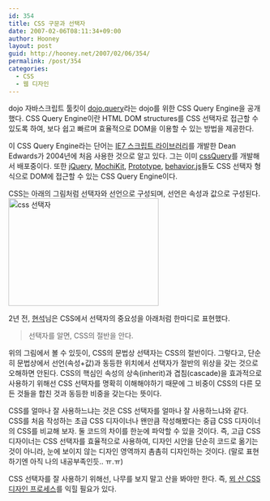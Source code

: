 ```yaml
---
id: 354
title: CSS 구문과 선택자
date: 2007-02-06T08:11:34+09:00
author: Hooney
layout: post
guid: http://hooney.net/2007/02/06/354/
permalink: /post/354
categories:
  - CSS
  - 웹 디자인
---
```

dojo 자바스크립트 툴킷이 [dojo.query](http://blog.dojotoolkit.org/2007/02/04/dojoquery-a-css-query-engine-for-dojo)라는 dojo를 위한 CSS Query Engine을 공개했다. CSS Query Engine이란 HTML DOM structures를 CSS 선택자로 접근할 수 있도록 하여, 보다 쉽고 빠르며 효율적으로 DOM을 이용할 수 있는 방법을 제공한다.

이 CSS Query Engine라는 단어는 [IE7 스크립트 라이브러리](http://dean.edwards.name/IE7/notes/)를 개발한 Dean Edwards가 2004년에 처음 사용한 것으로 알고 있다. 그는 이미 [cssQuery](http://dean.edwards.name/my/cssQuery/)를 개발해서 배포중이다. 또한 [jQuery](http://jquery.com/), [MochiKit](http://mochikit.com/), [Prototype](http://www.prototypejs.org/), [behavior.js](http://bennolan.com/behaviour/)들도 CSS 선택자 형식으로 DOM에 접근할 수 있는 CSS Query Engine이다.

CSS는 아래의 그림처럼 선택자와 선언으로 구성되며, 선언은 속성과 값으로 구성된다.  
<img src="/uploads/2007/cssSeltor.png" alt="css 선택자" title="css 선택자" height="212" width="296" /> 

2년 전, [현석](http://hyeonseok.com/)님은 CSS에서 선택자의 중요성을 아래처럼 한마디로 표현했다.

> 선택자를 알면, CSS의 절반을 안다.

위의 그림에서 볼 수 있듯이, CSS의 문법상 선택자는 CSS의 절반이다. 그렇다고, 단순히 문법상에서 선언(속성+값)과 동등한 위치에서 선택자가 절반의 위상을 갖는 것으로 오해하면 안된다. CSS의 핵심인 속성의 상속(inherit)과 겹침(cascade)을 효과적으로 사용하기 위해선 CSS 선택자를 명확히 이해해야하기 때문에 그 비중이 CSS의 다른 모든 것들을 합친 것과 동등한 비중을 갖는다는 뜻이다.

CSS를 얼마나 잘 사용하느냐는 것은 CSS 선택자를 얼마나 잘 사용하느냐와 같다. CSS를 처음 작성하는 초급 CSS 디자이너나 왠만큼 작성해봤다는 중급 CSS 디자이너의 CSS를 비교해 보자. 둘 코드의 차이를 한눈에 파악할 수 있을 것이다. 즉, 고급 CSS 디자이너는 CSS 선택자를 효율적으로 사용하여, 디자인 시안을 단순히 코드로 옮기는 것이 아니라, 눈에 보이지 않는 디자인 영역까지 촘촘히 디자인하는 것이다. (말로 표현하기엔 아직 나의 내공부족인듯.. ㅠ.ㅠ)

CSS 선택자를 잘 사용하기 위해선, 나무를 보지 말고 산을 봐야만 한다. 즉, [뫼 산 CSS 디자인 프로세스](/2006/04/17/263/)를 익힐 필요가 있다.